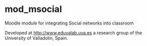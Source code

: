 # mod_msocial
Moodle module for integrating Social networks into classroom

Developed at http://www.eduvalab.uva.es a research group of the University of Valladolin, Spain.
